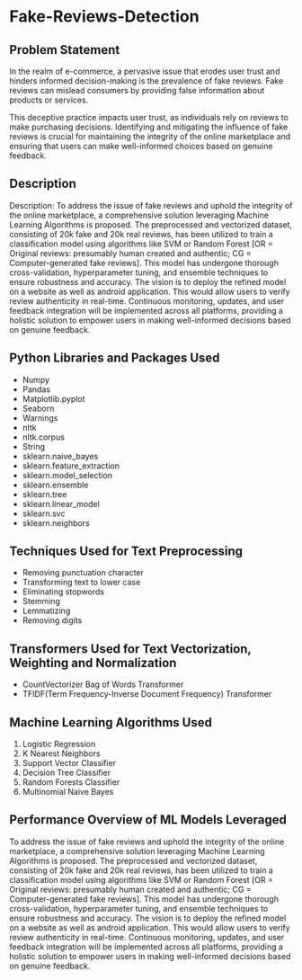 # Fake-Reviews-Detection

## Problem Statement
In the realm of e-commerce, a pervasive issue that erodes user trust and hinders informed decision-making is the prevalence of fake reviews. Fake reviews can mislead consumers by providing false information about products or services.

This deceptive practice impacts user trust, as individuals rely on reviews to make purchasing decisions. Identifying and mitigating the influence of fake reviews is crucial for maintaining the integrity of the online marketplace and ensuring that users can make well-informed choices based on genuine feedback.

## Description

 Description: To address the issue of fake reviews and uphold the integrity of the online marketplace, a comprehensive solution leveraging Machine Learning Algorithms is proposed. The preprocessed and vectorized dataset, consisting of 20k fake and 20k real reviews, has been utilized to train a classification model using algorithms like SVM or Random Forest [OR = Original reviews: presumably human created and authentic; CG = Computer-generated fake reviews]. This model has undergone  thorough cross-validation, hyperparameter tuning, and ensemble techniques to ensure robustness and accuracy. 
The vision is to  deploy the refined model on a website as well as android application. This would allow users to verify review authenticity in real-time. Continuous monitoring, updates, and user feedback integration will be implemented across all platforms, providing a holistic solution to empower users in making well-informed decisions based on genuine feedback.
 
## Python Libraries and Packages Used
 
 <ul>
  <li>Numpy</li>
  <li>Pandas</li>
  <li>Matplotlib.pyplot</li>
  <li>Seaborn</li>
  <li>Warnings</li>
  <li>nltk</li>
  <li>nltk.corpus</li>
  <li>String</li>
  <li>sklearn.naive_bayes</li>
  <li>sklearn.feature_extraction</li>
  <li>sklearn.model_selection</li>
  <li>sklearn.ensemble</li>
  <li>sklearn.tree</li>
  <li>sklearn.linear_model</li>
  <li>sklearn.svc</li>
  <li>sklearn.neighbors</li>
</ul>

## Techniques Used for Text Preprocessing

<ul>
  <li>Removing punctuation character</li>
  <li>Transforming text to lower case</li>
  <li>Eliminating stopwords</li>
  <li>Stemming</li>
  <li>Lemmatizing</li>
  <li>Removing digits</li>
</ul>

## Transformers Used for Text Vectorization, Weighting and Normalization

<ul>
  <li>CountVectorizer Bag of Words Transformer</li>
  <li>TFIDF(Term Frequency-Inverse Document Frequency) Transformer</li>
</ul>

## Machine Learning Algorithms Used

<ol>
  <li>Logistic Regression</li>
  <li>K Nearest Neighbors</li>
  <li>Support Vector Classifier</li>
  <li>Decision Tree Classifier</li>
  <li>Random Forests Classifier</li>
  <li>Multinomial Naive Bayes</li>
</ol>

## Performance Overview of ML Models Leveraged

<p> To address the issue of fake reviews and uphold the integrity of the online marketplace, a comprehensive solution leveraging Machine Learning Algorithms is proposed. The preprocessed and vectorized dataset, consisting of 20k fake and 20k real reviews, has been utilized to train a classification model using algorithms like SVM or Random Forest [OR = Original reviews: presumably human created and authentic; CG = Computer-generated fake reviews]. This model has undergone  thorough cross-validation, hyperparameter tuning, and ensemble techniques to ensure robustness and accuracy. 
The vision is to  deploy the refined model on a website as well as android application. This would allow users to verify review authenticity in real-time. Continuous monitoring, updates, and user feedback integration will be implemented across all platforms, providing a holistic solution to empower users in making well-informed decisions based on genuine feedback. </p>

